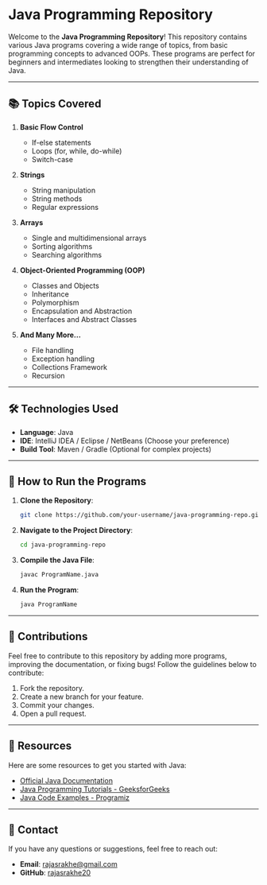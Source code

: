 # Java Programming Repository

Welcome to the **Java Programming Repository**! This repository contains various Java programs covering a wide range of topics, from basic programming concepts to advanced OOPs. These programs are perfect for beginners and intermediates looking to strengthen their understanding of Java.

---

## 📚 **Topics Covered**

1. **Basic Flow Control**
   - If-else statements
   - Loops (for, while, do-while)
   - Switch-case

2. **Strings**
   - String manipulation
   - String methods
   - Regular expressions

3. **Arrays**
   - Single and multidimensional arrays
   - Sorting algorithms
   - Searching algorithms

4. **Object-Oriented Programming (OOP)**
   - Classes and Objects
   - Inheritance
   - Polymorphism
   - Encapsulation and Abstraction
   - Interfaces and Abstract Classes

5. **And Many More...**
   - File handling
   - Exception handling
   - Collections Framework
   - Recursion

---

## 🛠️ **Technologies Used**

- **Language**: Java
- **IDE**: IntelliJ IDEA / Eclipse / NetBeans (Choose your preference)
- **Build Tool**: Maven / Gradle (Optional for complex projects)

---

## 📝 **How to Run the Programs**

1. **Clone the Repository**:
    ```bash
    git clone https://github.com/your-username/java-programming-repo.git
    ```
2. **Navigate to the Project Directory**:
    ```bash
    cd java-programming-repo
    ```
3. **Compile the Java File**:
    ```bash
    javac ProgramName.java
    ```
4. **Run the Program**:
    ```bash
    java ProgramName
    ```

---

## 🤝 **Contributions**

Feel free to contribute to this repository by adding more programs, improving the documentation, or fixing bugs! Follow the guidelines below to contribute:
1. Fork the repository.
2. Create a new branch for your feature.
3. Commit your changes.
4. Open a pull request.

---

## 🔗 **Resources**

Here are some resources to get you started with Java:
- [Official Java Documentation](https://docs.oracle.com/en/java/)
- [Java Programming Tutorials - GeeksforGeeks](https://www.geeksforgeeks.org/java/)
- [Java Code Examples - Programiz](https://www.programiz.com/java-programming)

---

## 📧 **Contact**

If you have any questions or suggestions, feel free to reach out:
- **Email**: rajasrakhe@gmail.com
- **GitHub**: [rajasrakhe20](https://github.com/rajasrakhe20)
